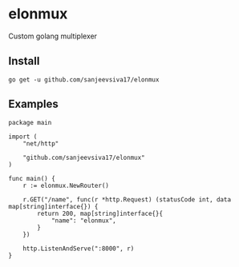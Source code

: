 # elonmux
Custom golang multiplexer


## Install 
`go get -u github.com/sanjeevsiva17/elonmux`

## Examples 

```
package main

import (
	"net/http"

	"github.com/sanjeevsiva17/elonmux"
)

func main() {
	r := elonmux.NewRouter()

	r.GET("/name", func(r *http.Request) (statusCode int, data map[string]interface{}) {
		return 200, map[string]interface{}{
			"name": "elonmux",
		}
	})

	http.ListenAndServe(":8000", r)
}
```
